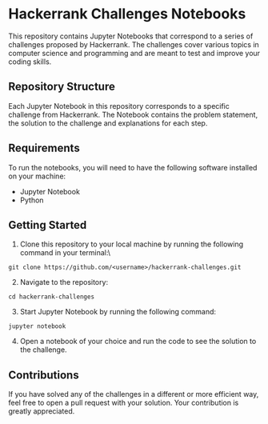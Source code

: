 # Hackerrank Challenges Notebooks
This repository contains Jupyter Notebooks that correspond to a series of challenges proposed by Hackerrank. The challenges cover various topics in computer science and programming and are meant to test and improve your coding skills.

## Repository Structure
Each Jupyter Notebook in this repository corresponds to a specific challenge from Hackerrank. The Notebook contains the problem statement, the solution to the challenge and explanations for each step.

## Requirements
To run the notebooks, you will need to have the following software installed on your machine:

- Jupyter Notebook
- Python

## Getting Started
1. Clone this repository to your local machine by running the following command in your terminal:\
```
git clone https://github.com/<username>/hackerrank-challenges.git
```
2. Navigate to the repository:
```
cd hackerrank-challenges
```
3. Start Jupyter Notebook by running the following command:
```
jupyter notebook
```
4. Open a notebook of your choice and run the code to see the solution to the challenge.

## Contributions
If you have solved any of the challenges in a different or more efficient way, feel free to open a pull request with your solution. Your contribution is greatly appreciated.




